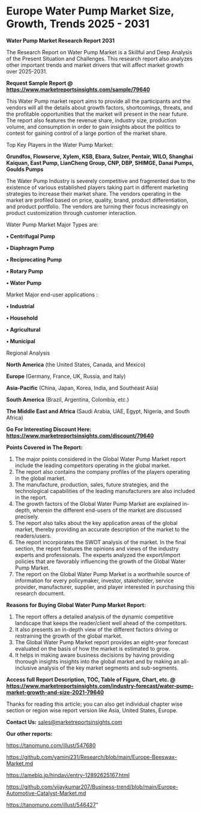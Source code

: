 # Europe Water Pump Market Size, Growth, Trends 2025 - 2031

<strong>Water Pump Market Research Report 2031</strong>

The Research Report on Water Pump Market is a Skillful and Deep Analysis of the Present Situation and Challenges. This research report also analyzes other important trends and market drivers that will affect market growth over 2025-2031.

<strong>Request Sample Report @ <a href=https://www.marketreportsinsights.com/sample/79640>https://www.marketreportsinsights.com/sample/79640</a></strong>

This Water Pump market report aims to provide all the participants and the vendors will all the details about growth factors, shortcomings, threats, and the profitable opportunities that the market will present in the near future. The report also features the revenue share, industry size, production volume, and consumption in order to gain insights about the politics to contest for gaining control of a large portion of the market share.

Top Key Players in the Water Pump Market:

<strong>Grundfos, Flowserve, Xylem, KSB, Ebara, Sulzer, Pentair, WILO, Shanghai Kaiquan, East Pump, LianCheng Group, CNP, DBP, SHIMGE, Danai Pumps, Goulds Pumps</strong>

The Water Pump Industry is severely competitive and fragmented due to the existence of various established players taking part in different marketing strategies to increase their market share. The vendors operating in the market are profiled based on price, quality, brand, product differentiation, and product portfolio. The vendors are turning their focus increasingly on product customization through customer interaction.

Water Pump Market Major Types are:

<strong>• Centrifugal Pump

• Diaphragm Pump

• Reciprocating Pump

• Rotary Pump

• Water Pump</strong>

Market Major end-user applications :

<strong>• Industrial

• Household

• Agricultural

• Municipal</strong>

Regional Analysis

</u><strong><b>North America</b></strong> (the United States, Canada, and Mexico)

<strong><b>Europe </b></strong>(Germany, France, UK, Russia, and Italy)

<strong><b>Asia-Pacific</b></strong> (China, Japan, Korea, India, and Southeast Asia)

<strong><b>South America</b></strong> (Brazil, Argentina, Colombia, etc.)

<strong><b>The Middle East and Africa</b></strong> (Saudi Arabia, UAE, Egypt, Nigeria, and South Africa)

<strong>Go For Interesting Discount Here: <a href=https://www.marketreportsinsights.com/discount/79640>https://www.marketreportsinsights.com/discount/79640</a></strong>

<strong>Points Covered in The Report:</strong>
<ol>
  <li>The major points considered in the Global Water Pump Market report include the leading competitors operating in the global market.</li>
  <li>The report also contains the company profiles of the players operating in the global market.</li>
  <li>The manufacture, production, sales, future strategies, and the technological capabilities of the leading manufacturers are also included in the report.</li>
  <li>The growth factors of the Global Water Pump Market are explained in-depth, wherein the different end-users of the market are discussed precisely.</li>
  <li>The report also talks about the key application areas of the global market, thereby providing an accurate description of the market to the readers/users.</li>
  <li>The report incorporates the SWOT analysis of the market. In the final section, the report features the opinions and views of the industry experts and professionals. The experts analyzed the export/import policies that are favorably influencing the growth of the Global Water Pump Market.</li>
  <li>The report on the Global Water Pump Market is a worthwhile source of information for every policymaker, investor, stakeholder, service provider, manufacturer, supplier, and player interested in purchasing this research document.</li>
</ol>
<strong>Reasons for Buying Global Water Pump Market Report:</strong>

<ol>
  <li>The report offers a detailed analysis of the dynamic competitive landscape that keeps the reader/client well ahead of the competitors.</li>
  <li>It also presents an in-depth view of the different factors driving or restraining the growth of the global market.</li>
  <li>The Global Water Pump Market report provides an eight-year forecast evaluated on the basis of how the market is estimated to grow.</li>
  <li>It helps in making aware business decisions by having providing thorough insights insights into the global market and by making an all-inclusive analysis of the key market segments and sub-segments.</li>
</ol>
<strong>Access full Report Description, TOC, Table of Figure, Chart, etc. @ <a href=https://www.marketreportsinsights.com/industry-forecast/water-pump-market-growth-and-size-2021-79640>https://www.marketreportsinsights.com/industry-forecast/water-pump-market-growth-and-size-2021-79640</a></strong>


Thanks for reading this article; you can also get individual chapter wise section or region wise report version like Asia, United States, Europe.

<strong>Contact Us:</strong>
sales@marketreportsinsights.com

<strong>Our other reports:</strong>

<a href=https://tanomuno.com/illust/547680>https://tanomuno.com/illust/547680</a>

<a href=https://github.com/yamini231/Research/blob/main/Europe-Beeswax-Market.md>https://github.com/yamini231/Research/blob/main/Europe-Beeswax-Market.md</a>

<a href=https://ameblo.jp/hindavi/entry-12892625167.html>https://ameblo.jp/hindavi/entry-12892625167.html</a>

<a href=https://github.com/vijaykumar207/Business-trend/blob/main/Europe-Automotive-Catalyst-Market.md>https://github.com/vijaykumar207/Business-trend/blob/main/Europe-Automotive-Catalyst-Market.md</a>

<a href=https://tanomuno.com/illust/546427>https://tanomuno.com/illust/546427</a>"
